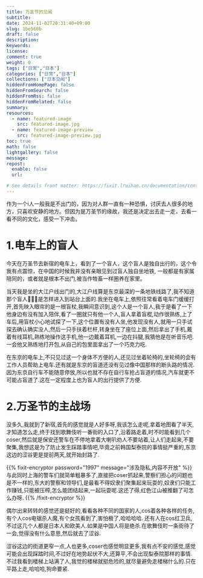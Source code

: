 ```yaml
---
title: 万圣节的见闻
subtitle:
date: 2024-11-02T20:31:40+09:00
slug: 1be560b
draft: false
description:
keywords:
license:
comment: true
weight: 0
tags: ["日常","日本"]
categories: ["日常","日本"]
collections: ["日本见闻"]
hiddenFromHomePage: false
hiddenFromSearch: false
hiddenFromRss: false
hiddenFromRelated: false
summary:
resources:
  - name: featured-image
    src: featured-image.jpg
  - name: featured-image-preview
    src: featured-image-preview.jpg
toc: true
math: false
lightgallery: false
message:
repost:
  enable: false
  url:

# See details front matter: https://fixit.lruihao.cn/documentation/content-management/introduction/#front-matter
---
```

作为一个i人一般我是不出门的，因为对人群一直有一种恐惧，讨厌去人很多的地方，只喜欢安静的地方。但因为是万圣节的缘故，我还是决定出去走一走，去看一看不同的文化，感受一下冲击。
<!--more-->
# 1.电车上的盲人
今天在万圣节去新宿的电车上，看到了一个盲人，这个盲人是独自出行的，这个令我有点震惊，在中国的时候我并没有亲眼见到过盲人独自坐地铁,
一般都是有家属陪同的，或者就是根本不出门,被当作牲畜一样圈养在家里。

当天我是坐的大江户线出门的,大江户线算是东京最深的一条地铁线路了,我不知道那个盲人👩🏻‍🦯是怎样进入到站台上面的.我坐在电车上,依照往常看着电车门缓缓打开,首先映入眼帘的是一根盲杖,我瞬间意识到,这个人是一个盲人,我于是看了一下他身边有没有加入陪伴,看了一圈就只有他一个人,盲人拿着盲棍,动作很熟练,上了车后,用盲杖小心地试探了一下,这个位置有没有人坐,他发现没有人,就用一只手试探去确认确实没人,然后一只手扶着栏杆,转身坐在了座位上面,然后拿出了手机,戴着有线耳机,熟练地操作这手机,他一边戴着耳机,一边在抖腿,我猜他是在听音乐吧.一会他又熟练地打开包,从自己的包里面拿出了一个巧克力吃.

在东京的电车上,不只见过这一个身体不方便的人,还见过坐着轮椅的,坐轮椅的会有工作人员帮助上电车.还有就是东京的盲道还没有见过像中国那样的断头路的情况.
因为东京自行车不能随意停放,所以也就不存在自行车抢占盲道的情况,汽车就更不可能占盲道了.这在一定程度上也为盲人的出行提供了方便.

# 2.万圣节的主战场

没多久,我就到了新宿,首先的感觉就是人好多呀,我该怎么走呢,拿着地图看了半天,才知道怎么走,终于找到歌舞伎听一番街的入口了,沿着路走着,时不时能看到几个coser,然后就是保安还警车在不停地拿着大喇叭劝人不要站着,让人们走起来,不要聚集,我想这是为了防止发生踩踏事情吧,毕竟之前韩国梨泰院的事情挺严重的,东京这边的涩谷更是提前两天,就开始封路了.

{{% fixit-encryptor password="1997" message="涉及隐私,内容不开放" %}}
与此同时上海的警车们就简单粗暴多了,直接把coser抓起来,警察们担心的问题也是不一样的,东大的警察和领导们,是最看不得奴隶们聚集起来玩耍的,奴隶们只能工作赚钱,只能被压榨,怎么能团结起来,一起玩耍呢.这还了得,红色江山被推翻了可怎么办呀.
{{% /fixit-encryptor %}}

偶尔出来转转的感觉还是挺好的,看看各种不同的国家的人,cos着各种各样的任务,有个人cos电锯杀人魔,有个女孩看到了,害怕极了,哈哈哈哈.
还有人在cos红卫兵,不过这几个人都是日本人和欧美人.如果是中国人将是绝杀.在歌舞伎町一条街待了一会,觉得没有什么意思,然后就去了涩谷.

涩谷这边的街道更窄一点,人也更多,coser也感觉明显更多,我有点不安的感觉,感觉可能会出现踩踏时间,不过好在地势起伏不大,还算平,不会出现梨泰院那样的事情.
不过我看到楼梯上站满了人,我觉的楼梯就挺危险的,就尽量避免走楼梯什么的.只在平路上走,哈哈哈,狗命要紧.



